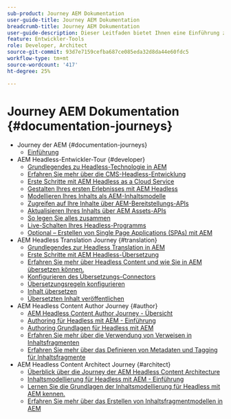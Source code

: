 ```yaml
---
sub-product: Journey AEM Dokumentation
user-guide-title: Journey AEM Dokumentation
breadcrumb-title: Journey AEM Dokumentation
user-guide-description: Dieser Leitfaden bietet Ihnen eine Einführung zu den effektiven und flexiblen Headless-Features von AEM und deren Funktionen und erläutert, wie Sie sie bei Ihrem ersten Projekt nutzen können.
feature: Entwickler-Tools
role: Developer, Architect
source-git-commit: 93d7e7159cefba687ce085eda32d8da44e60fdc5
workflow-type: tm+mt
source-wordcount: '417'
ht-degree: 25%

---
```



# Journey AEM Dokumentation {#documentation-journeys}

<!--
Please note that all links to other guides need to be absolute references with leading protocol and domain since SCCM does not allow pages to be referenced with relative links in multiple ToCs.
-->

+ Journey der AEM {#documentation-journeys}
   + [Einführung](home.md)
+ AEM Headless-Entwickler-Tour {#developer}
   + [Grundlegendes zu Headless-Technologie in AEM](https://experienceleague.adobe.com/docs/experience-manager-cloud-service/headless-journey/developer/overview.html?lang=de)
   + [Erfahren Sie mehr über die CMS-Headless-Entwicklung](https://experienceleague.adobe.com/docs/experience-manager-cloud-service/headless-journey/developer/learn-about.html)
   + [Erste Schritte mit AEM Headless as a Cloud Service](https://experienceleague.adobe.com/docs/experience-manager-cloud-service/headless-journey/developer/getting-started.html)
   + [Gestalten Ihres ersten Erlebnisses mit AEM Headless ](https://experienceleague.adobe.com/docs/experience-manager-cloud-service/headless-journey/developer/path-to-first-experience.html)
   + [Modellieren Ihres Inhalts als AEM-Inhaltsmodelle](https://experienceleague.adobe.com/docs/experience-manager-cloud-service/headless-journey/developer/model-your-content.html)
   + [Zugreifen auf Ihre Inhalte über AEM-Bereitstellungs-APIs](https://experienceleague.adobe.com/docs/experience-manager-cloud-service/headless-journey/developer/access-your-content.html)
   + [Aktualisieren Ihres Inhalts über AEM Assets-APIs](https://experienceleague.adobe.com/docs/experience-manager-cloud-service/headless-journey/developer/update-your-content.html)
   + [So legen Sie alles zusammen](https://experienceleague.adobe.com/docs/experience-manager-cloud-service/headless-journey/developer/put-it-all-together.html)
   + [Live-Schalten Ihres Headless-Programms](https://experienceleague.adobe.com/docs/experience-manager-cloud-service/headless-journey/developer/go-live.html)
   + [Optional – Erstellen von Single Page Applications (SPAs) mit AEM](https://experienceleague.adobe.com/docs/experience-manager-cloud-service/headless-journey/developer/create-spa.html)
+ AEM Headless Translation Journey {#translation}
   + [Grundlegendes zur Headless Translation in AEM](https://experienceleague.adobe.com/docs/experience-manager-cloud-service/headless-journey/translation/overview.html)
   + [Erste Schritte mit AEM Headless-Übersetzung](https://experienceleague.adobe.com/docs/experience-manager-cloud-service/headless-journey/translation/getting-started.html)
   + [Erfahren Sie mehr über Headless Content und wie Sie in AEM übersetzen können.](https://experienceleague.adobe.com/docs/experience-manager-cloud-service/headless-journey/translation/learn-about.html)
   + [Konfigurieren des Übersetzungs-Connectors](https://experienceleague.adobe.com/docs/experience-manager-cloud-service/headless-journey/translation/configure-connector.html)
   + [Übersetzungsregeln konfigurieren](https://experienceleague.adobe.com/docs/experience-manager-cloud-service/headless-journey/translation/translation-rules.html)
   + [Inhalt übersetzen](https://experienceleague.adobe.com/docs/experience-manager-cloud-service/headless-journey/translation/translate-content.html)
   + [Übersetzten Inhalt veröffentlichen](https://experienceleague.adobe.com/docs/experience-manager-cloud-service/headless-journey/translation/publish-content.html)
+ AEM Headless Content Author Journey {#author}
   + [AEM Headless Content Author Journey - Übersicht](https://experienceleague.adobe.com/docs/experience-manager-cloud-service/headless-journey/author/overview.md)
   + [Authoring für Headless mit AEM - Einführung](https://experienceleague.adobe.com/docs/experience-manager-cloud-service/headless-journey/author/introduction.md)
   + [Authoring Grundlagen für Headless mit AEM](https://experienceleague.adobe.com/docs/experience-manager-cloud-service/headless-journey/author/basics.md)
   + [Erfahren Sie mehr über die Verwendung von Verweisen in Inhaltsfragmenten](https://experienceleague.adobe.com/docs/experience-manager-cloud-service/headless-journey/author/references.md)
   + [Erfahren Sie mehr über das Definieren von Metadaten und Tagging für Inhaltsfragmente](https://experienceleague.adobe.com/docs/experience-manager-cloud-service/headless-journey/author/metadata-tagging.md)
+ AEM Headless Content Architect Journey {#architect}
   + [Überblick über die Journey der AEM Headless Content Architecture](https://experienceleague.adobe.com/docs/experience-manager-cloud-service/headless-journey/architect/overview.md)
   + [Inhaltsmodellierung für Headless mit AEM - Einführung](https://experienceleague.adobe.com/docs/experience-manager-cloud-service/headless-journey/architect/introduction.md)
   + [Lernen Sie die Grundlagen der Inhaltsmodellierung für Headless mit AEM kennen.](https://experienceleague.adobe.com/docs/experience-manager-cloud-service/headless-journey/architect/basics.md)
   + [Erfahren Sie mehr über das Erstellen von Inhaltsfragmentmodellen in AEM](https://experienceleague.adobe.com/docs/experience-manager-cloud-service/headless-journey/architect/model-structure.md)

